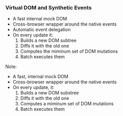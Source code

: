### Virtual DOM and Synthetic Events
- A fast internal mock DOM<!-- .element: class="fragment" -->
- Cross-browser wrapper around the native events<!-- .element: class="fragment" -->
- Automatic event delegation<!-- .element: class="fragment" -->
- On every update it:<!-- .element: class="fragment" -->
  1. Builds a new DOM subtree<!-- .element: class="fragment" -->
  2. Diffs it with the old one<!-- .element: class="fragment" -->
  3. Computes the miminum set of DOM mutations<!-- .element: class="fragment" -->
  4. Batch executes them<!-- .element: class="fragment" -->

Note:
- A fast, internal mock DOM 
- Cross-browser wrapper around the native events
- On every update, it:
  1. Builds a new DOM substree
  2. Diffs it with the old one
  3. Computes a miminum set of DOM mutations
  4. Batch executes them

